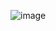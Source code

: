 ![image](https://user-images.githubusercontent.com/83400697/207389240-0dd6d7d2-a7a9-40a8-9137-22fac31e8db1.png)



